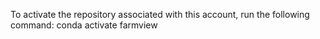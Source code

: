 To activate the repository associated with this account, run the following command:
conda activate farmview